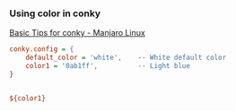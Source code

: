 ### Using color in conky


[Basic Tips for conky - Manjaro Linux](https://wiki.manjaro.org/index.php?title=Basic_Tips_for_conky)




```ini
conky.config = {
    default_color = 'white',    -- White default color
    color1 = '0ab1ff',          -- Light blue
}


${color1}

```

